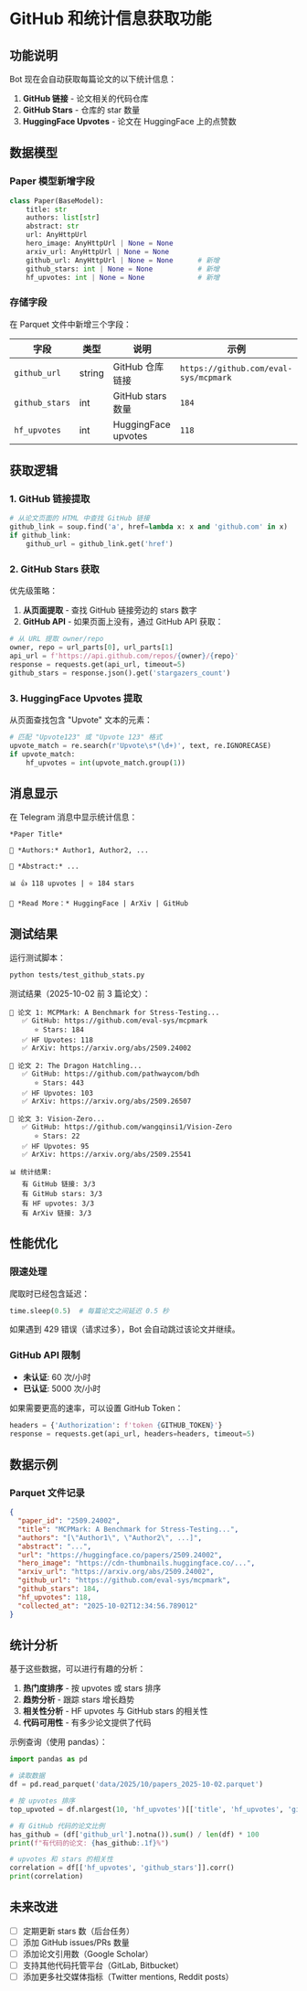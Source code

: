 # GitHub 和统计信息获取功能

## 功能说明

Bot 现在会自动获取每篇论文的以下统计信息：

1. **GitHub 链接** - 论文相关的代码仓库
2. **GitHub Stars** - 仓库的 star 数量
3. **HuggingFace Upvotes** - 论文在 HuggingFace 上的点赞数

## 数据模型

### Paper 模型新增字段

```python
class Paper(BaseModel):
    title: str
    authors: list[str]
    abstract: str
    url: AnyHttpUrl
    hero_image: AnyHttpUrl | None = None
    arxiv_url: AnyHttpUrl | None = None
    github_url: AnyHttpUrl | None = None      # 新增
    github_stars: int | None = None           # 新增
    hf_upvotes: int | None = None             # 新增
```

### 存储字段

在 Parquet 文件中新增三个字段：

| 字段 | 类型 | 说明 | 示例 |
|------|------|------|------|
| `github_url` | string | GitHub 仓库链接 | `https://github.com/eval-sys/mcpmark` |
| `github_stars` | int | GitHub stars 数量 | `184` |
| `hf_upvotes` | int | HuggingFace upvotes | `118` |

## 获取逻辑

### 1. GitHub 链接提取

```python
# 从论文页面的 HTML 中查找 GitHub 链接
github_link = soup.find('a', href=lambda x: x and 'github.com' in x)
if github_link:
    github_url = github_link.get('href')
```

### 2. GitHub Stars 获取

优先级策略：

1. **从页面提取** - 查找 GitHub 链接旁边的 stars 数字
2. **GitHub API** - 如果页面上没有，通过 GitHub API 获取：

```python
# 从 URL 提取 owner/repo
owner, repo = url_parts[0], url_parts[1]
api_url = f'https://api.github.com/repos/{owner}/{repo}'
response = requests.get(api_url, timeout=5)
github_stars = response.json().get('stargazers_count')
```

### 3. HuggingFace Upvotes 提取

从页面查找包含 "Upvote" 文本的元素：

```python
# 匹配 "Upvote123" 或 "Upvote 123" 格式
upvote_match = re.search(r'Upvote\s*(\d+)', text, re.IGNORECASE)
if upvote_match:
    hf_upvotes = int(upvote_match.group(1))
```

## 消息显示

在 Telegram 消息中显示统计信息：

```
*Paper Title*

👥 *Authors:* Author1, Author2, ...

📄 *Abstract:* ...

📊 👍 118 upvotes | ⭐ 184 stars

🔗 *Read More：* HuggingFace | ArXiv | GitHub
```

## 测试结果

运行测试脚本：

```bash
python tests/test_github_stats.py
```

测试结果（2025-10-02 前 3 篇论文）：

```
📄 论文 1: MCPMark: A Benchmark for Stress-Testing...
   ✅ GitHub: https://github.com/eval-sys/mcpmark
      ⭐ Stars: 184
   ✅ HF Upvotes: 118
   ✅ ArXiv: https://arxiv.org/abs/2509.24002

📄 论文 2: The Dragon Hatchling...
   ✅ GitHub: https://github.com/pathwaycom/bdh
      ⭐ Stars: 443
   ✅ HF Upvotes: 103
   ✅ ArXiv: https://arxiv.org/abs/2509.26507

📄 论文 3: Vision-Zero...
   ✅ GitHub: https://github.com/wangqinsi1/Vision-Zero
      ⭐ Stars: 22
   ✅ HF Upvotes: 95
   ✅ ArXiv: https://arxiv.org/abs/2509.25541

📊 统计结果:
   有 GitHub 链接: 3/3
   有 GitHub stars: 3/3
   有 HF upvotes: 3/3
   有 ArXiv 链接: 3/3
```

## 性能优化

### 限速处理

爬取时已经包含延迟：

```python
time.sleep(0.5)  # 每篇论文之间延迟 0.5 秒
```

如果遇到 429 错误（请求过多），Bot 会自动跳过该论文并继续。

### GitHub API 限制

- **未认证**: 60 次/小时
- **已认证**: 5000 次/小时

如果需要更高的速率，可以设置 GitHub Token：

```python
headers = {'Authorization': f'token {GITHUB_TOKEN}'}
response = requests.get(api_url, headers=headers, timeout=5)
```

## 数据示例

### Parquet 文件记录

```json
{
  "paper_id": "2509.24002",
  "title": "MCPMark: A Benchmark for Stress-Testing...",
  "authors": "[\"Author1\", \"Author2\", ...]",
  "abstract": "...",
  "url": "https://huggingface.co/papers/2509.24002",
  "hero_image": "https://cdn-thumbnails.huggingface.co/...",
  "arxiv_url": "https://arxiv.org/abs/2509.24002",
  "github_url": "https://github.com/eval-sys/mcpmark",
  "github_stars": 184,
  "hf_upvotes": 118,
  "collected_at": "2025-10-02T12:34:56.789012"
}
```

## 统计分析

基于这些数据，可以进行有趣的分析：

1. **热门度排序** - 按 upvotes 或 stars 排序
2. **趋势分析** - 跟踪 stars 增长趋势
3. **相关性分析** - HF upvotes 与 GitHub stars 的相关性
4. **代码可用性** - 有多少论文提供了代码

示例查询（使用 pandas）：

```python
import pandas as pd

# 读取数据
df = pd.read_parquet('data/2025/10/papers_2025-10-02.parquet')

# 按 upvotes 排序
top_upvoted = df.nlargest(10, 'hf_upvotes')[['title', 'hf_upvotes', 'github_stars']]

# 有 GitHub 代码的论文比例
has_github = (df['github_url'].notna()).sum() / len(df) * 100
print(f"有代码的论文: {has_github:.1f}%")

# upvotes 和 stars 的相关性
correlation = df[['hf_upvotes', 'github_stars']].corr()
print(correlation)
```

## 未来改进

- [ ] 定期更新 stars 数（后台任务）
- [ ] 添加 GitHub issues/PRs 数量
- [ ] 添加论文引用数（Google Scholar）
- [ ] 支持其他代码托管平台（GitLab, Bitbucket）
- [ ] 添加更多社交媒体指标（Twitter mentions, Reddit posts）
